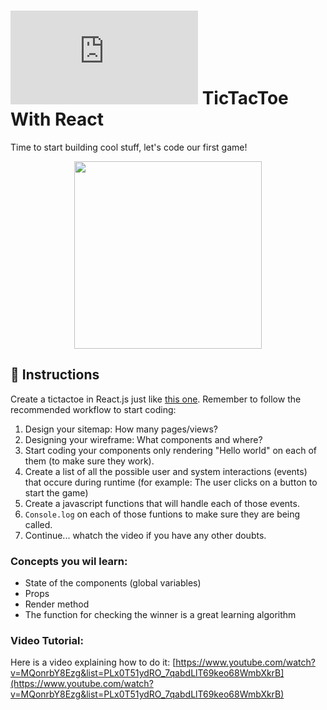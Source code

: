 # ![alt text](https://assets.breatheco.de/apis/img/images.php?blob&random&cat=icon&tags=breathecode,32) TicTacToe With React

Time to start building cool stuff, let's code our first game!

<p align="center"><img height="300" src="https://projects.breatheco.de/json?slug=tictactoe-react&preview" /></p>

## 📝 Instructions

Create a tictactoe in React.js just like [this one](https://projects.breatheco.de/json?slug=tictactoe-react&preview). Remember to follow the recommended workflow to start coding:

1. Design your sitemap: How many pages/views?
2. Designing your wireframe: What components and where?
3. Start coding your components only rendering "Hello world" on each of them (to make sure they work).
4. Create a list of all the possible user and system interactions (events) that occure during runtime (for example: The user clicks on a button to start the game)
6. Create a javascript functions that will handle each of those events.
7. `Console.log` on each of those funtions to make sure they are being called.
9. Continue... whatch the video if you have any other doubts.

### Concepts you wil learn:

- State of the components (global variables)
- Props
- Render method
- The function for checking the winner is a great learning algorithm

### Video Tutorial:

Here is a video explaining how to do it: [https://www.youtube.com/watch?v=MQonrbY8Ezg&list=PLx0T51ydRO_7qabdLlT69keo68WmbXkrB](https://www.youtube.com/watch?v=MQonrbY8Ezg&list=PLx0T51ydRO_7qabdLlT69keo68WmbXkrB)

